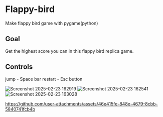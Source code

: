 # Flappy-bird
Make flappy bird game with pygame(python)

## Goal

Get the highest score you can in this flappy bird replica game.

## Controls
jump - Space bar
restart - Esc button

![Screenshot 2025-02-23 162919](https://github.com/user-attachments/assets/ee55ade0-dde4-42c8-bcda-a73a5d6a737a)
![Screenshot 2025-02-23 162541](https://github.com/user-attachments/assets/91088c8e-dc9c-468d-a5fe-7a66dc4eb786)
![Screenshot 2025-02-23 163028](https://github.com/user-attachments/assets/1b335218-6ac4-4c0e-9f31-f046fa509463)


https://github.com/user-attachments/assets/46e415fe-848e-4679-8cbb-5840741fcb4b

